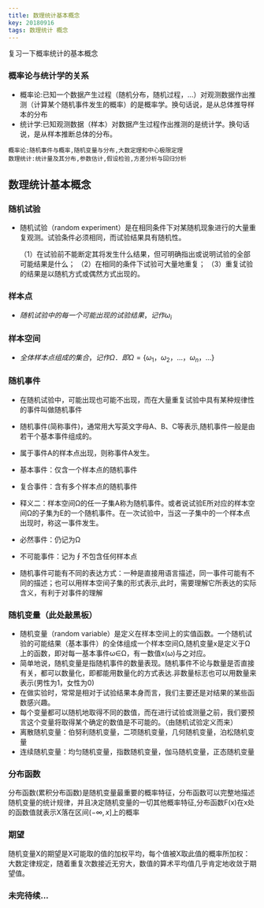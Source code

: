 ```yaml
---
title: 数理统计基本概念
key: 20180916
tags: 数理统计 概念
---
```


复习一下概率统计的基本概念

<!--more-->



### 概率论与统计学的关系
- 概率论:已知一个数据产生过程（随机分布，随机过程，...）对观测数据作出推测（计算某个随机事件发生的概率）的是概率学。换句话说，是从总体推导样本的分布
- 统计学:已知观测数据（样本）对数据产生过程作出推测的是统计学。换句话说，是从样本推断总体的分布。

```
概率论:随机事件与概率,随机变量与分布,大数定理和中心极限定理
数理统计:统计量及其分布,参数估计,假设检验,方差分析与回归分析
```

## 数理统计基本概念

### 随机试验
- 随机试验（random experiment）是在相同条件下对某随机现象进行的大量重复观测。试验条件必须相同，而试验结果具有随机性。

	（1）在试验前不能断定其将发生什么结果，但可明确指出或说明试验的全部可能结果是什么；
	（2）在相同的条件下试验可大量地重复；
	（3）重复试验的结果是以随机方式或偶然方式出现的。

### 样本点
- $随机试验中的每一个可能出现的试验结果，记作ω_i$

### 样本空间
- $全体样本点组成的集合，记作Ω．即Ω=\{ω_1，ω_2，…，ω_n，…\}$

### 随机事件
- 在随机试验中，可能出现也可能不出现，而在大量重复试验中具有某种规律性的事件叫做随机事件
- 随机事件(简称事件)，通常用大写英文字母A、B、C等表示,随机事件一般是由若干个基本事件组成的。
- 属于事件A的样本点出现，则称事件A发生。
- 基本事件：仅含一个样本点的随机事件
- 复合事件：含有多个样本点的随机事件

- 释义二：样本空间Ω的任一子集A称为随机事件。或者说试验E所对应的样本空间Ω的子集为E的一个随机事件。在一次试验中，当这一子集中的一个样本点出现时，称这一事件发生。
- 必然事件：仍记为Ω
- 不可能事件：记为∮不包含任何样本点

- 随机事件可能有不同的表达方式：一种是直接用语言描述，同一事件可能有不同的描述；也可以用样本空间子集的形式表示,此时，需要理解它所表达的实际含义，有利于对事件的理解

### 随机变量（此处敲黑板）
- 随机变量（random variable）是定义在样本空间上的实值函数。一个随机试验的可能结果（基本事件）的全体组成一个样本空间Ω,随机变量x是定义于Ω上的函数，即对每一基本事件ω∈Ω，有一数值x(ω)与之对应。
- 简单地说，随机变量是指随机事件的数量表现。随机事件不论与数量是否直接有关，都可以数量化，即都能用数量化的方式表达.非数量标志也可以用数量来表示(男性为1，女性为0)
- 在做实验时，常常是相对于试验结果本身而言，我们主要还是对结果的某些函数感兴趣。
- 每个变量都可以随机地取得不同的数值，而在进行试验或测量之前，我们要预言这个变量将取得某个确定的数值是不可能的。（由随机试验定义而来）
- 离散随机变量：伯努利随机变量，二项随机变量，几何随机变量，泊松随机变量
- 连续随机变量：均匀随机变量，指数随机变量，伽马随机变量，正态随机变量

### 分布函数

分布函数(累积分布函数)是随机变量最重要的概率特征，分布函数可以完整地描述随机变量的统计规律，并且决定随机变量的一切其他概率特征,分布函数F(x)在x处的函数值就表示X落在区间$(-\infty,x]$上的概率

### 期望
随机变量X的期望是X可能取的值的加权平均，每个值被X取此值的概率所加权：大数定律规定，随着重复次数接近无穷大，数值的算术平均值几乎肯定地收敛于期望值。

### 未完待续...